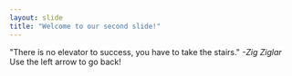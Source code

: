 ```yaml
---
layout: slide
title: "Welcome to our second slide!"
---
```

"There is no elevator to success, you have to take the stairs." *-Zig Ziglar*
Use the left arrow to go back!